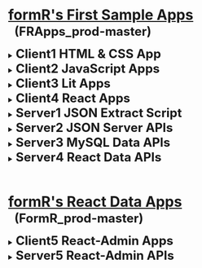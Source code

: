 
<html>
 <body>
  <style><!--
    details > ul > li            { margin-top:-10px !important; margin-bottom:20px !important; }
    details > ul > li > p        { color: #810d0d; padding-left: 20px; margin-top:-17px !important; text-indent: -20px; line-height: 22px !important; }
    details > ul > li:last-child { display: none; }                                                 /* .(21218.02.1 RAM Don't display MT last child) */
    code                         { color: black; font-size: 12px; margin: 0px 0px 0px 16px !important; padding-bottom: 0px; }   /* .(21218.02.3 RAM) */
  --></style>

  <div style="margin-left:25px;">

#
# <u>formR's First Sample Apps</u>
  <h2 style="font-size:24px; margin: -18px 0px 15px 12px;">(FRApps_prod-master)</h2>

  <details><summary><b style="font-size:24px;">Client1 HTML & CSS App</b></summary>

  - ### [c10. Background and Purposes](client1/c10_background-and-purposes/README.md)
    An intrduction to the HTML app in this client1 folder.

  - ### [c11. My HTML Custom App](client1/c11_my-html-custom-app/index_final_custom.html)
    A simple responsive app using HTML and .CSS styles.

  -

</details>
  <details><summary><b style="font-size:24px;">Client2 JavaScript Apps</b></summary>

  - ### [c20. Simple JavaScript onClick Samples](client2/c20_background-and-purposes/README.md)
    A few HTML onClick functions using DOM and JQuery.

  - ### [c21. My JavaScript Custom App](client2/c21_my-javascript-custom-app/index.html)
    A refactored 'My HTML Custom App' using JavaScript.

  - ### [c22. JavaScript FAQs App](client2/c22_javascript-faqs-app/index.html)
    A simple JavaScript app to display FAQs using collapsing detail / stage items.

  - ### [c23. JavaScript Cards App](client2/c23_javascript-cards-app/index.html)
    A simple JavaScript app to display cards using a collapsing carousel.

  - ### [c24. JavaScript JSON.JS Data App](client2/c24_javascript-json-local-data-app/index.html)
    A simple JavaScript app to retreive JSON data from a local JavaScript file.

  - ### [c25. JavaScript JSON Server API Data App](client2/c25_javascript-json-server-data-app/index.html)
    A simple JavaScript app to retreive JSON data requested from a JSON Server with an API call.

  - ### [c26. JavaScript JSON MySQL API Data App](client2/c26_javascript-mysql-data-app/index.html)
    A simple JavaScript app to retreive JSON data requested from a MySQL Express Server with an API call.

  -

</details>
  <details><summary><b style="font-size:24px;">Client3 Lit Apps</b></summary>

  - ### [c30. Background and Purposes](client3/c30_background-and-purposes/README.md)
    A clean Lit component.

  - ### [c31. My Lit Component Custom App](client3/c31_my-lit-component-custom-app/index.html)
    A refactored 'My JavaScript Custom App' using Lit Components.

  - ### [c32. Lit Component Menus App](client3/c32_lit-component-menus-app/index.html)
    A simple Lit app requesting data from a server API.

  - ### [c33. Lit Component Cards and FAQs App](client3/c33_lit-faqs-n-cards-app/index.html)
    A simple Lit app to display FAQs using collapsing cards and detail / stage items.

  - ### [c34. Lit Component JSON.JS Data App.](client3/c34_lit-app-no-api/index.html)
    A simple Lit app to retreive JSON data from a local JavaScript file.

  - ### [c35. Lit Component JSON Server API Data App](client3/c35_lit-app-with-api/index.html)
    A simple Lit app requesting retreive JSON data requested from a JSON Server with an API call.

  -

</details>
  <details><summary><b style="font-size:24px;">Client4 React Apps</b></summary>

  - ### [c40. Background and Purposes](client4/c40-background-and-purposes/README.md)
    A clean React client app with only one line of HTML and all the React dependancies.

  - ### [c41. My React Custom App](client4/c41-my-react-custom-app/build/index.html)
    A refactored 'My Lit Component Custom App' using React.

  - ### [c42. React Menus App](client4/c42-react-menus-app/index.html)
    A simple button/menu componant using React deployed from an Internet CDN.

  - ### [c43. React Cards and FAQs App](client4/c43_react-faqs-n-cards-app/index.html)
    A simple React app to display responsive header menu.

  - ### [c44. React App with No API](client4/c44-react-app-no-api/build/index.html)
    A simple React app using client-side routes and data.

  - ### [c45. React App with JSON Server APIs](client4/c45-react-app-with-api/build/index.html)
    A simple React app using client-side routes and data served with an API call.

  - ### [c46. My React Custom App](client4/c46-react-custom-api/build/index..html)
    A simple React client app that can be used as a home page template.

  -
 
</details>
  <details><summary><b style="font-size:24px;">Server1 JSON Extract Script</b></summary>

  - ### [s14. JSON Data Extract Script](server1/s14-json-extract-app/getJSON.mjs)
    A simple NodeJS Script to extract data from MySQL.

  -

</details>
  <details><summary><b style="font-size:24px;">Server2 JSON Server APIs</b></summary>

  - ### [s25. JSON Data API](server2/s25-json-server-data-api/index.html)
    A simple API to return JSON data requested with an API call.

  -

</details>
  <details><summary><b style="font-size:24px;">Server3 MySQL Data APIs</b></summary>

  - ### [s36. MySQL Data API](server3/s36-mysql-data-api/index.html)
    A simple API to return MySQL data requested with an API call.

  -

</details>
  <details><summary><b style="font-size:24px;">Server4 React Data APIs</b></summary>

  - ### [s46. React Data API](server4/s46-react-app-wi-api/index.html)
    A simple API to return MySQL data requested with an API call.

  -

</details>

<br> 

# <u>formR's React Data Apps</u>
  <h2 style="font-size:24px; margin: -18px 0px 15px 12px;">(FormR_prod-master)</h2>

  <details><summary><b style="font-size:24px;">Client5 React-Admin Apps</b></summary>

  - ### [c51c. World App](client5/c51-world-app/public/index.html)
    A React client app to view data in the World database.

  - ### [c53c. RAuth App](client5/c53-rauth-app/public/index.html)
    A React client app to authenticate users in the RAuth table.

  - ### [c54c. Admin App](client5/c54-admin-app/public/index.html)
    A React client app to view, add, edit or delete users in the RAuth table.

  - ### [c55c. formR App](client5/c55-formr-app/public/index.html)
    A React client app to view, add, edit or delete data in the World database.

  -

</details>
  <details><summary><b style="font-size:24px;">Server5 React-Admin APIs</b></summary>

  - ### [s51s. World APIs](server5/s51-world-api/index.html)
    A React server api to view data in the World database.

  - ### [s53s. RAuth APIs](server5/s53-rauth-api/index.html)
    A React server api to authenticate users in the RAuth table.

  - ### [s54s. Admin APIs](server5/s54-admin-api/index.html)
    A React server api to view, add, edit or delete users in the RAuth table.

  - ### [s55s. formR APIs](server5/s55-formr-api/index.html)
    A React server api to view, add, edit or delete data in the World database.

  -

</details>

  </div>
 </body>
</html>
